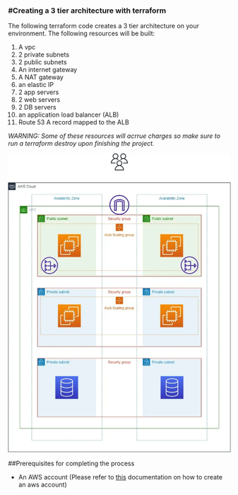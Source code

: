 ### #Creating a 3 tier architecture with terraform

The following terraform code creates a 3 tier architecture on your environment. The following resources will be built:

1. A vpc
2. 2 private subnets
3. 2 public subnets
4. An internet gateway
5. A NAT gateway
6. an elastic IP
7. 2 app servers
8. 2 web servers
9. 2 DB servers
10. an application load balancer (ALB)
11. Route 53 A record mapped to the ALB

*WARNING: Some of these resources will acrrue charges so make sure to run a terraform destroy upon finishing the project.*

![1708317189901](image/README/1708317189901.png)

##Prerequisites for completing the process

* An AWS account (Please refer to [this](https://docs.aws.amazon.com/accounts/latest/reference/manage-acct-creating.html) documentation on how to create an aws account)
